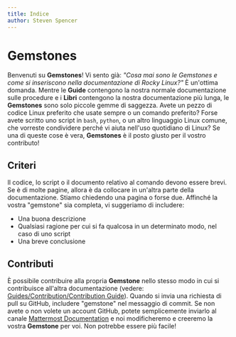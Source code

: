 ```yaml
---
title: Indice
author: Steven Spencer
---
```


# Gemstones

Benvenuti su **Gemstones**! Vi sento già: _"Cosa mai sono le Gemstones e come si inseriscono nella documentazione di Rocky Linux?"_ È un'ottima domanda. Mentre le **Guide** contengono la nostra normale documentazione sulle procedure e i **Libri** contengono la nostra documentazione più lunga, le **Gemstones** sono solo piccole gemme di saggezza. Avete un pezzo di codice Linux preferito che usate sempre o un comando preferito? Forse avete scritto uno script in `bash`, `python`, o un altro linguaggio Linux comune, che vorreste condividere perché vi aiuta nell'uso quotidiano di Linux? Se una di queste cose è vera, **Gemstones** è il posto giusto per il vostro contributo!

## Criteri

Il codice, lo script o il documento relativo al comando devono essere brevi. Se è di molte pagine, allora è da collocare in un'altra parte della documentazione. Stiamo chiedendo una pagina o forse due. Affinché la vostra "gemstone" sia completa, vi suggeriamo di includere:

* Una buona descrizione
* Qualsiasi ragione per cui si fa qualcosa in un determinato modo, nel caso di uno script
* Una breve conclusione

## Contributi

È possibile contribuire alla propria **Gemstone** nello stesso modo in cui si contribuisce all'altra documentazione (vedere: [Guides/Contribution/Contribution Guide](../guides/contribute/README.md)). Quando si invia una richiesta di pull su GitHub, includere "gemstone" nel messaggio di commit. Se non avete o non volete un account GitHub, potete semplicemente inviarlo al canale [Mattermost Documentation](https://chat.rockylinux.org/rocky-linux/channels/documentation) e noi modificheremo e creeremo la vostra **Gemstone** per voi. Non potrebbe essere più facile!
